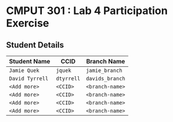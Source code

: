 # CMPUT 301 : Lab 4 Participation Exercise

## Student Details
| Student Name | CCID      | Branch Name    |
| ------------ | --------- | -------------- |
| `Jamie Quek` | `jquek`   | `jamie_branch` |
| `David Tyrrell` | `dtyrrell`  | `davids_branch`|
| `<Add more>` | `<CCID>`  | `<branch-name>`|
| `<Add more>` | `<CCID>`  | `<branch-name>`|
| `<Add more>` | `<CCID>`  | `<branch-name>`|
| `<Add more>` | `<CCID>`  | `<branch-name>`|
